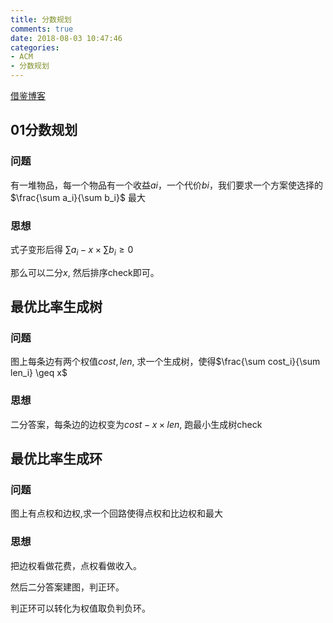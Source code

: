 ```yaml
---
title: 分数规划
comments: true
date: 2018-08-03 10:47:46
categories:
- ACM
- 分数规划
---
```

[借鉴博客](https://www.cnblogs.com/Hallmeow/p/7750483.html)

## 01分数规划
### 问题
有一堆物品，每一个物品有一个收益$ai$，一个代价$bi$，我们要求一个方案使选择的$\frac{\sum a_i}{\sum b_i}$ 最大

### 思想
式子变形后得 $\sum a_i - x \times \sum b_i \geq 0$

那么可以二分$x$, 然后排序check即可。

## 最优比率生成树
### 问题
图上每条边有两个权值$cost, len$, 求一个生成树，使得$\frac{\sum cost_i}{\sum len_i} \geq x$

### 思想
二分答案，每条边的边权变为$cost - x \times len$, 跑最小生成树check

## 最优比率生成环

### 问题
图上有点权和边权,求一个回路使得点权和比边权和最大
### 思想
把边权看做花费，点权看做收入。 

然后二分答案建图，判正环。

判正环可以转化为权值取负判负环。
